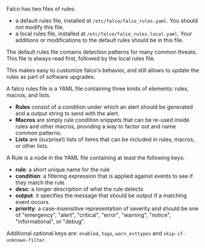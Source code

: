 Falco has two files of rules:

- a default rules file, installed at `/etc/falco/falco_rules.yaml`.  You should not modify this file.
- a local rules file, installed at `/etc/falco/falco_rules.local.yaml`. Your additions or modifications to the default rules should be in this file.

The default rules file contains detection patterns for many common threats.  This file is always read first, followed by the local rules file.

This makes easy to customize falco's behavior, and still allows to update the rules as part of software upgrades.

A falco rules file is a YAML file containing three kinds of elements: rules, macros, and lists.

- **Rules** consist of a condition under which an alert should be generated and a output string to send with the alert.
- **Macros** are simply rule condition snippets that can be re-used inside rules and other macros, providing a way to factor out and name common patterns.
- **Lists** are (surprise!) lists of items that can be included in rules, macros, or other lists.

A Rule is a node in the YAML file containing at least the following keys:

- **rule**: a short unique name for the rule
- **condition**: a filtering expression that is applied against events to see if they match the rule.
- **desc**: a longer description of what the rule detects
- **output**: it specifies the message that should be output if a matching event occurs.
- **priority**: a case-insensitive representation of severity and should be one of "emergency", "alert", "critical", "error", "warning", "notice", "informational", or "debug".

Additional optional keys are: `enabled`, `tags`, `warn_evttypes` and `skip-if-unknown-filter`.
